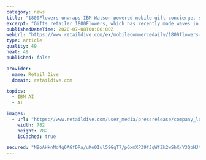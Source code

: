 ```yaml
---
category: news
title: "1800Flowers unwraps IBM Watson-powered mobile gift concierge, signaling AI’s rise"
excerpt: "Gifts retailer 1800Flowers, which has recently made waves in artificial intelligence integration, is cementing its stronghold on mobile commerce with an IBM Watson-powered gift concierge that uses ..."
publishedDateTime: 2020-07-08T00:00:00Z
webUrl: "https://www.retaildive.com/ex/mobilecommercedaily/1800flowers-unwraps-ibm-watson-powered-mobile-gift-concierge-signaling-ais-rise"
type: article
quality: 49
heat: 49
published: false

provider:
  name: Retail Dive
  domain: retaildive.com

topics:
  - IBM AI
  - AI

images:
  - url: "https://www.retaildive.com/user_media/pressrelease/company_logos/20200702180946120/fc2019-logo-mark2x.png"
    width: 782
    height: 782
    isCached: true

secured: "NBoAHknNd4g6AGfDRa/uKo0Iul59GgT7/pGxmXP39fJqWfZk2wShX/Y3QbHJthuhsQsCQwJpFZUFlfQGstDjou1BAY4FHvPF6XTs3REyNeiRj6xVL0uIWL7Y8515p06tpKMU/XHrijlRsW8FN4H1H5jumfLnHTbJY7o8wgeZsxSFJqxbIE8VLToEDKdbyE+lxJ8oI86ZmUeC7zSA93Ah85Yx+cm/Dlp5y7vgCTuezOepDdwM3yQ/f+BPqfZZbh35jhzEtYux/ptgTpIVQb5vLRowZFmgMY2hBULnaCOj9yV8uagtq70wAWZjJq443BELaJatEVdtpa387ygMS+RQuA==;ZWzvctt+WCfx3LVlJAip0g=="
---
```



